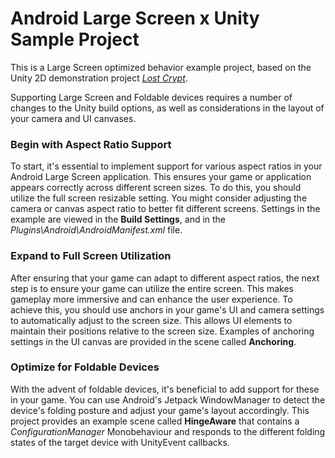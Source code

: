# Android Large Screen x Unity Sample Project
This is a Large Screen optimized behavior example project, based on the Unity 2D demonstration project [_Lost Crypt_](https://assetstore.unity.com/packages/essentials/tutorial-projects/lost-crypt-2d-sample-project-158673).

Supporting Large Screen and Foldable devices requires a number of changes to the Unity build options, as well as considerations in the layout of your camera and UI canvases.

### Begin with Aspect Ratio Support
To start, it's essential to implement support for various aspect ratios in your Android Large Screen application. This ensures your game or application appears correctly across different screen sizes. To do this, you should utilize the full screen resizable setting. You might consider adjusting the camera or canvas aspect ratio to better fit different screens.  Settings in the example are viewed in the **Build Settings**, and in the _Plugins\Android\AndroidManifest.xml_ file.

### Expand to Full Screen Utilization
After ensuring that your game can adapt to different aspect ratios, the next step is to ensure your game can utilize the entire screen. This makes gameplay more immersive and can enhance the user experience. To achieve this, you should use anchors in your game's UI and camera settings to automatically adjust to the screen size. This allows UI elements to maintain their positions relative to the screen size. Examples of anchoring settings in the UI canvas are provided in the scene called **Anchoring**.

### Optimize for Foldable Devices
With the advent of foldable devices, it's beneficial to add support for these in your game. You can use Android's Jetpack WindowManager to detect the device's folding posture and adjust your game's layout accordingly.  This project provides an example scene called **HingeAware** that contains a _ConfigurationManager_ Monobehaviour and responds to the different folding states of the target device with UnityEvent callbacks.

